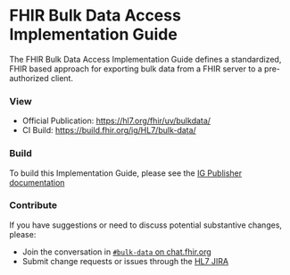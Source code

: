 # FHIR Bulk Data Access Implementation Guide

The FHIR Bulk Data Access Implementation Guide defines a standardized, FHIR based approach for exporting bulk data from a FHIR server to a pre-authorized client.

### View

* Official Publication: https://hl7.org/fhir/uv/bulkdata/
* CI Build: https://build.fhir.org/ig/HL7/bulk-data/

### Build

To build this Implementation Guide, please see the [IG Publisher documentation](https://confluence.hl7.org/pages/viewpage.action?pageId=175618322)

### Contribute

If you have suggestions or need to discuss potential substantive changes, please:
* Join the conversation in [`#bulk-data` on chat.fhir.org](https://chat.fhir.org/#narrow/stream/179250-bulk-data)
* Submit change requests or issues through the [HL7 JIRA](https://jira.hl7.org/)

